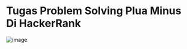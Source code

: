 # Tugas Problem Solving Plua Minus Di HackerRank
![image](https://github.com/Kluvien/test/assets/97487829/c9e3f71c-2ab6-44f6-a91d-c9ecae7c8ef4)

